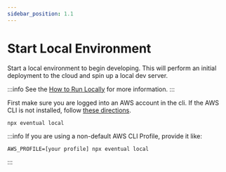 ```yaml
---
sidebar_position: 1.1
---
```


# Start Local Environment

Start a local environment to begin developing. This will perform an initial deployment to the cloud and spin up a local dev server.

:::info
See the [How to Run Locally](../how-to/run-locally.md) for more information.
:::

First make sure you are logged into an AWS account in the cli. If the AWS CLI is not installed, follow [these directions](https://docs.aws.amazon.com/cli/latest/userguide/getting-started-quickstart.html).

```
npx eventual local
```

:::info
If you are using a non-default AWS CLI Profile, provide it like:

```
AWS_PROFILE=[your profile] npx eventual local
```

:::
